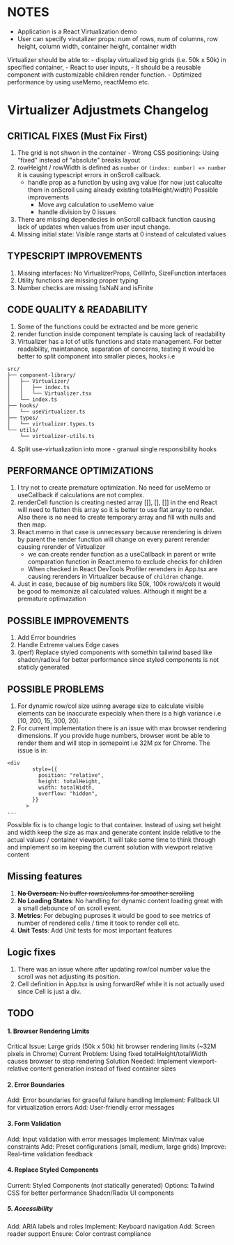 # NOTES

- Application is a React Virtualization demo
- User can specify virutalizer props: 
    num of rows, 
    num of columns, 
    row height, 
    column width, 
    container height, 
    container width

Virtualizer should be able to:
     - display virtualized big grids (i.e. 50k x 50k) in specified container, 
     - React to user inputs, 
     - It should be a reusable component with customizable children render function.
     - Optimized performance by using useMemo, reactMemo etc.

# Virtualizer Adjustmets Changelog

## CRITICAL FIXES (Must Fix First)

1. The grid is not shwon in the container - Wrong CSS positioning: Using "fixed" instead of "absolute" breaks layout
2. rowHeight / rowWidth is defined as `number` or `(index: number) => number` it is causing typescript errors in onScroll callback. 
    - handle prop as a function by using avg value (for now just calucalte them in onScroll using already existing totalHeight/width) 
      Possible improvements
      - Move avg calculation to useMemo value
      - handle division by 0 issues
3. There are missing dependecies in onScroll callback function causing lack of updates when values from user input change.
4. Missing initial state: Visible range starts at 0 instead of calculated values

## TYPESCRIPT IMPROVEMENTS

1. Missing interfaces: No VirtualizerProps, CellInfo, SizeFunction interfaces
2. Utility functions are missing proper typing
3. Number checks are missing !isNaN and isFinite


## CODE QUALITY & READABILITY

1. Some of the functions could be extracted and be more generic
2. render function inside component template is causing lack of readability
3. Virtualizer has a lot of utils functions and state management. For better readability, maintanance, separation of concerns, testing it would be better to split component into smaller pieces, hooks i.e
```
src/
├── component-library/
│   ├── Virtualizer/
│   │   ├── index.ts       
│   │   └── Virtualizer.tsx
│   └── index.ts           
├── hooks/
│   └── useVirtualizer.ts
├── types/
│   └── virtualizer.types.ts
└── utils/
    └── virtualizer-utils.ts
```
4. Split use-virtualization into more - granual single responsibility hooks

## PERFORMANCE OPTIMIZATIONS

1. I try not to create premature optimization. No need for useMemo or useCallback if calculations are not complex.
2. renderCell function is creating nested array [[], [], []] in the end React will need to flatten this array so it is better to use flat array to render. Also there is no need to create temporary array and fill with nulls and then map.
3. React.memo in that case is unnecessary because rerendering is driven by parent the render function will change on every parent rerender causing rerender of Virtualizer
    - we can create render function as a useCallback in parent or write comparation function in React.memo to exclude checks for children
    - When checked in React DevTools Profiler rerenders in App.tsx are causing rerenders in Virtualizer because of `children` change.
4. Just in case, because of big numbers like 50k, 100k rows/cols it would be good to memonize all calculated values. Although it might be a premature optimazation


## POSSIBLE IMPROVEMENTS

1. Add Error boundries
2. Handle Extreme values Edge cases
3. (perf) Replace styled components with somethin tailwind based like shadcn/radixui for better performance since styled components is not staticly generated

## POSSIBLE PROBLEMS

1. For dynamic row/col size usinng average size to calculate visible elements can be inaccurate expecialy when there is a high variance i.e [10, 200,  15, 300, 20]. 
2. For current implementation there is an issue with max browser rendering dimensions. If you provide huge numbers, browser wont be able to render them and will stop in somepoint i.e 32M px for Chrome. The issue is in:

```
<div
        style={{
          position: "relative",
          height: totalHeight,
          width: totalWidth,
          overflow: "hidden",
        }}
      >
...      
```

Possible fix is to change logic to that container. Instead of using set height and width keep the size as max and generate content inside relative to the actual values / container viewport. 
It will take some time to think through and implement so im keeping the current solution with viewport relative content 

## Missing features

1. ~~**No Overscan**: No buffer rows/columns for smoother scrolling~~
2. **No Loading States**: No handling for dynamic content loading great with a small debounce of on scroll event. 
3. **Metrics**: For debuging puproses it would be good to see metrics of number of rendered cells / time it took to render cell etc.
4. **Unit Tests**: Add Unit tests for most important features 

## Logic fixes

1. There was an issue where after updating row/col number value the scroll was not adjusting its position. 
2. Cell definition in App.tsx is using forwardRef while it is not actually used since Cell is just a div.

## TODO

#### 1. Browser Rendering Limits

Critical Issue: Large grids (50k x 50k) hit browser rendering limits (~32M pixels in Chrome)
Current Problem: Using fixed totalHeight/totalWidth causes browser to stop rendering
Solution Needed: Implement viewport-relative content generation instead of fixed container sizes

#### 2. Error Boundaries

Add: Error boundaries for graceful failure handling
Implement: Fallback UI for virtualization errors
Add: User-friendly error messages

#### 3. Form Validation

Add: Input validation with error messages
Implement: Min/max value constraints
Add: Preset configurations (small, medium, large grids)
Improve: Real-time validation feedback

#### 4. Replace Styled Components

Current: Styled Components (not statically generated)
Options:
Tailwind CSS for better performance
Shadcn/Radix UI components

##### 5. Accessibility
Add: ARIA labels and roles
Implement: Keyboard navigation
Add: Screen reader support
Ensure: Color contrast compliance